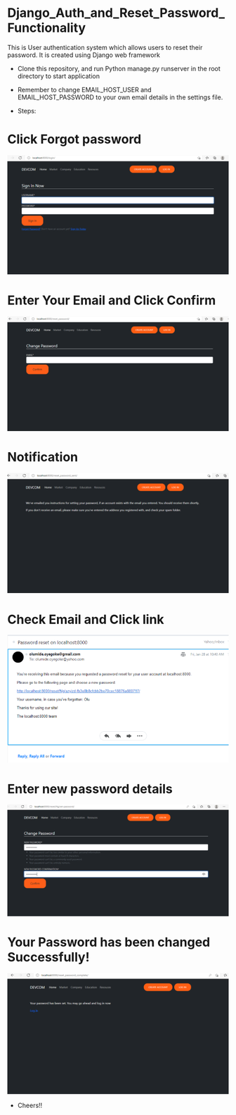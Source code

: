 # Django_Auth_and_Reset_Password_Functionality
This is User authentication system which allows users to reset their password. It is created using Django web framework

- Clone this repository, and run Python manage.py runserver in the root directory to start application

- Remember to change EMAIL_HOST_USER and EMAIL_HOST_PASSWORD to your own email details in the settings file.

- Steps:
# Click Forgot password
![](https://github.com/olumide1128/Django_Auth_and_Reset_Password_Functionality/blob/master/screenshots/Screenshot%20(108).png)

# Enter Your Email and Click Confirm
![](https://github.com/olumide1128/Django_Auth_and_Reset_Password_Functionality/blob/master/screenshots/Screenshot%20().png)

# Notification
![](https://github.com/olumide1128/Django_Auth_and_Reset_Password_Functionality/blob/master/screenshots/Screenshot%20(109).png)

# Check Email and Click link

![](https://github.com/olumide1128/Django_Auth_and_Reset_Password_Functionality/blob/master/screenshots/Screenshot%20(121).png)

# Enter new password details

![](https://github.com/olumide1128/Django_Auth_and_Reset_Password_Functionality/blob/master/screenshots/Screenshot%20(131).png)

# Your Password has been changed Successfully!

![](https://github.com/olumide1128/Django_Auth_and_Reset_Password_Functionality/blob/master/screenshots/Screenshot%20(136).png)



- Cheers!!
